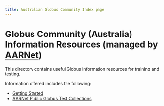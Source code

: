 ```yaml
---
title: Australian Globus Community Index page
---
```


# Globus Community (Australia) Information Resources (managed by [AARNet](https://www.aarnet.edu.au/globus))

This directory contains useful Globus information resources for training and testing.

Information offered includes the following:

- [Getting Started](./globus-community-au/getting_started.html)
- [AARNet Public Globus Test Collections](./globus-community-au/aarnet_globus_collections.html)